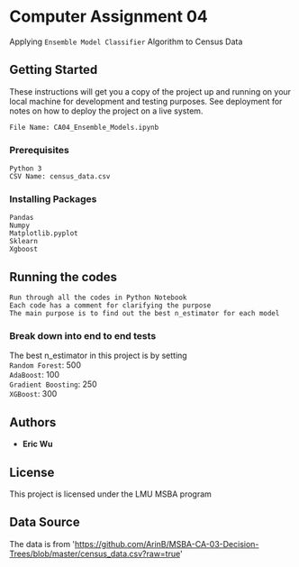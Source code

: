 # Computer Assignment 04 

Applying `Ensemble Model Classifier` Algorithm to Census Data

## Getting Started

These instructions will get you a copy of the project up and running on your local machine for development and testing purposes. See deployment for notes on how to deploy the project on a live system.

```
File Name: CA04_Ensemble_Models.ipynb
```

### Prerequisites

```
Python 3
CSV Name: census_data.csv
```

### Installing Packages

```
Pandas
Numpy
Matplotlib.pyplot
Sklearn
Xgboost

```

## Running the codes

```
Run through all the codes in Python Notebook
Each code has a comment for clarifying the purpose
The main purpose is to find out the best n_estimator for each model
```

### Break down into end to end tests

The best n_estimator in this project is by setting\
`Random Forest`: 500\
`AdaBoost`: 100\
`Gradient Boosting`: 250\
`XGBoost`: 300


## Authors

* **Eric Wu** 

## License

This project is licensed under the LMU MSBA program

## Data Source

The data is from 'https://github.com/ArinB/MSBA-CA-03-Decision-Trees/blob/master/census_data.csv?raw=true'
